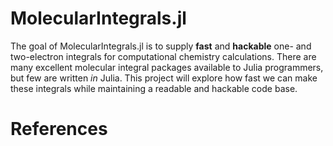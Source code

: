 # MolecularIntegrals.jl

The goal of MolecularIntegrals.jl is to supply **fast** and
**hackable** one- and two-electron integrals for computational
chemistry calculations.  There are many excellent molecular integral
packages available to Julia programmers, but few are written *in*
Julia. This project will explore how fast we can make these integrals
while maintaining a readable and hackable code base.


# References
[^HGP]: A method for two-electron Gaussian integral and integral derivative
      evaluation using recurrence relations. Martin Head-Gordon and John
      A. Pople. JCP, 89 (9), 5777, 1988.
[^G]: Molecular Integrals Over Gaussian Basis Functions. Peter M. W. Gill. Adv.
      Q. Chem., 25, 141 (1994).
[^GP]: The Prism Algorithm for Two-Electron Integrals. Peter M. W. Gill and John
      A. Pople. IJQC, 40, 753 (1991).


